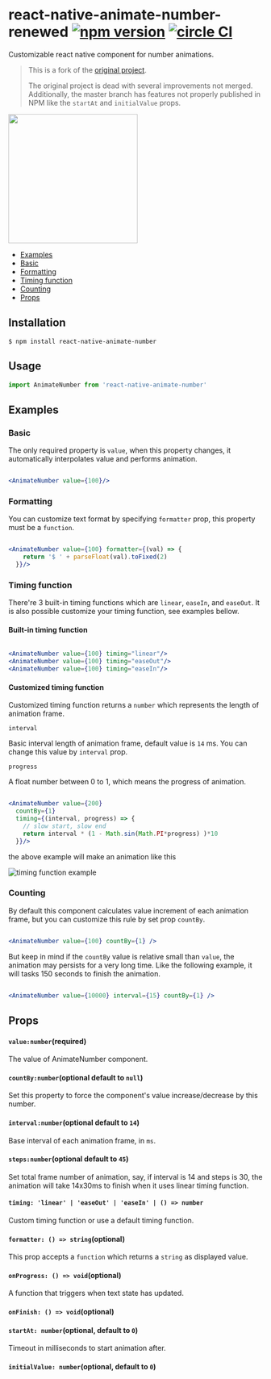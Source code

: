 # react-native-animate-number-renewed [![npm version](https://badge.fury.io/js/react-native-animate-number.svg)](https://badge.fury.io/js/react-native-animate-number) [![circle CI](https://circleci.com/gh/wkh237/react-native-animate-number/tree/master.svg?style=shield&circle-token=3c65a007e3c5da40a3d6be4060c64c4d361d2c9f)](https://circleci.com/gh/wkh237/react-native-animate-number/)

Customizable react native component for number animations.

> This is a fork of the [original project](https://github.com/wkh237/react-native-animate-number).
> 
> The original project is dead with several improvements not merged. Additionally, the master branch has features not properly published in NPM like the ```startAt``` and ```initialValue``` props.

<img src="./img/animate-number-preview.gif" width="256">

- [Examples](#user-content-exmples)
 - [Basic](#user-content-basic)
 - [Formatting](#user-content-formatting)
 - [Timing function](#user-content-timing-function)
 - [Counting](#user-content-timing-counting)
- [Props](#user-content-props)

## Installation

```shell
$ npm install react-native-animate-number
```

## Usage

```jsx
import AnimateNumber from 'react-native-animate-number'
```

## Examples

### Basic

The only required property is `value`, when this property changes, it automatically interpolates
value and performs animation.

```jsx

<AnimateNumber value={100}/>

```

### Formatting

You can customize text format by specifying `formatter` prop, this property must be a `function`.

```jsx

<AnimateNumber value={100} formatter={(val) => {
    return '$ ' + parseFloat(val).toFixed(2)
  }}/>

```

### Timing function

There're 3 built-in timing functions which are `linear`, `easeIn`, and `easeOut`.
It is also possible customize your timing function, see examples bellow.

#### Built-in timing function

```jsx

<AnimateNumber value={100} timing="linear"/>
<AnimateNumber value={100} timing="easeOut"/>
<AnimateNumber value={100} timing="easeIn"/>

```

#### Customized timing function

Customized timing function returns a `number` which represents the length of animation frame.

`interval`

Basic interval length of animation frame, default value is `14` ms. You can change this value by `interval` prop.

`progress`

A float number between 0 to 1, which means the progress of animation.

```jsx

<AnimateNumber value={200}
  countBy={1}
  timing={(interval, progress) => {
    // slow start, slow end
    return interval * (1 - Math.sin(Math.PI*progress) )*10
  }}/>

```

the above example will make an animation like this

![timing function example](img/timing1.gif)

### Counting

By default this component calculates value increment of each animation frame,
but you can customize this rule by set prop `countBy`.

```jsx

<AnimateNumber value={100} countBy={1} />

```

But keep in mind if the `countBy` value is relative small than `value`, the animation may persists for a very long time.
Like the following example, it will tasks 150 seconds to finish the animation.

```jsx

<AnimateNumber value={10000} interval={15} countBy={1} />

```

## Props

#### `value:number`(required)

The value of AnimateNumber component.

#### `countBy:number`(optional default to `null`)

Set this property to force the component's value increase/decrease by this number.

#### `interval:number`(optional default to `14`)

Base interval of each animation frame, in `ms`.

#### `steps:number`(optional default to `45`)

Set total frame number of animation, say, if interval is 14 and steps is 30, the animation will take 14x30ms to finish when it uses linear timing function.

#### `timing: 'linear' | 'easeOut' | 'easeIn' | () => number`

Custom timing function or use a default timing function.

#### `formatter: () => string`(optional)

This prop accepts a `function` which returns a `string` as displayed value.

#### `onProgress: () => void`(optional)

A function that triggers when text state has updated.

#### `onFinish: () => void`(optional)

#### `startAt: number`(optional, default to `0`)

Timeout in milliseconds to start animation after.

#### `initialValue: number`(optional, default to `0`)

